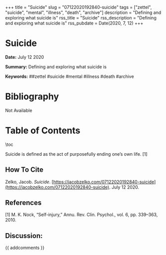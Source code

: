 +++
title = "Suicide"
slug = "07122020192840-suicide"
tags = ["zettel", "suicide", "mental", "illness", "death", "archive"]
description = "Defining and exploring what suicide is"
rss_title = "Suicide"
rss_description = "Defining and exploring what suicide is"
rss_pubdate = Date(2020, 7, 12)
+++



Suicide
=========

**Date:** July 12 2020

**Summary:** Defining and exploring what suicide is

**Keywords:** ##zettel #suicide #mental #illness #death #archive

Bibliography
==========

Not Available

Table of Contents
=========

\toc

Suicide is defined as the act of purposefully ending one’s own life. [1]
## How To Cite

 Zelko, Jacob. _Suicide_. [https://jacobzelko.com/07122020192840-suicide](https://jacobzelko.com/07122020192840-suicide). July 12 2020.
## References

[1] M. K. Nock, “Self-injury,” Annu. Rev. Clin. Psychol., vol. 6, pp. 339–363, 2010.
## Discussion: 

{{ addcomments }}
